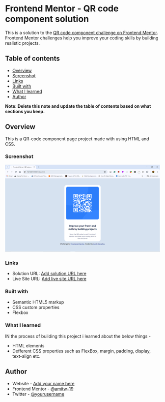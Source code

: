 # Frontend Mentor - QR code component solution

This is a solution to the [QR code component challenge on Frontend Mentor](https://www.frontendmentor.io/challenges/qr-code-component-iux_sIO_H). Frontend Mentor challenges help you improve your coding skills by building realistic projects.

## Table of contents

- [Overview](#overview)
- [Screenshot](#screenshot)
- [Links](#links)
- [Built with](#built-with)
- [What I learned](#what-i-learned)
- [Author](#author)

**Note: Delete this note and update the table of contents based on what sections you keep.**

## Overview

This is a QR-code component page project made with using HTML and CSS.

### Screenshot

![](./QR-code.png)

### Links

- Solution URL: [Add solution URL here](https://your-solution-url.com)
- Live Site URL: [Add live site URL here](https://your-live-site-url.com)

### Built with

- Semantic HTML5 markup
- CSS custom properties
- Flexbox

### What I learned

IN the process of building this project i learned about the below things -

- HTML elements
- Defferent CSS properties such as FlexBox, margin, padding, display, text-align etc.

## Author

- Website - [Add your name here](https://www.your-site.com)
- Frontend Mentor - [@amitw-19](https://www.frontendmentor.io/profile/yourusername)
- Twitter - [@yourusername](https://www.twitter.com/yourusername)
